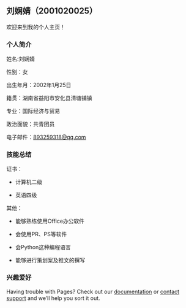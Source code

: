 ## 刘娴婧（2001020025）

欢迎来到我的个人主页！

### 个人简介

姓名:刘娴婧

性别：女

出生年月：2002年1月25日

籍贯：湖南省益阳市安化县清塘铺镇

专业：国际经济与贸易

政治面貌：共青团员

电子邮件：893259318@qq.com

### 技能总结

证书：

* 计算机二级

* 英语四级

其他：

* 能够熟练使用Office办公软件

* 会使用PR、PS等软件

* 会Python这种编程语言

* 能够进行策划案及推文的撰写

### 兴趣爱好

Having trouble with Pages? Check out our [documentation](https://docs.github.com/categories/github-pages-basics/) or [contact support](https://support.github.com/contact) and we’ll help you sort it out.
